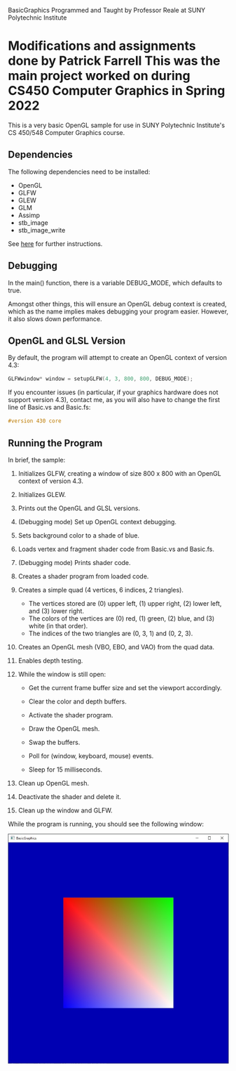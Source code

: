 BasicGraphics
Programmed and Taught by Professor Reale at SUNY Polytechnic Institute

Modifications and assignments done by Patrick Farrell
This was the main project worked on during CS450 Computer Graphics in Spring 2022
=============

This is a very basic OpenGL sample for use in SUNY Polytechnic Institute's CS 450/548 Computer Graphics course.  

## Dependencies

The following dependencies need to be installed:

- OpenGL
- GLFW
- GLEW
- GLM
- Assimp
- stb_image
- stb_image_write

See [here](https://web.cs.sunyit.edu/~realemj/guides/installGraphics.html) for further instructions.

## Debugging

In the main() function, there is a variable DEBUG_MODE, which defaults to true.

Amongst other things, this will ensure an OpenGL debug context is created, which as the name implies makes debugging your program easier.  However, it also slows down performance. 

## OpenGL and GLSL Version

By default, the program will attempt to create an OpenGL context of version 4.3:

```c++
GLFWwindow* window = setupGLFW(4, 3, 800, 800, DEBUG_MODE);
```

If you encounter issues (in particular, if your graphics hardware does not support version 4.3), contact me, as you will also have to change the first line of Basic.vs and Basic.fs:

```glsl
#version 430 core
```

## Running the Program

In brief, the sample:

1. Initializes GLFW, creating a window of size 800 x 800 with an OpenGL context of version 4.3.

2. Initializes GLEW.

3. Prints out the OpenGL and GLSL versions.

4. (Debugging mode) Set up OpenGL context debugging.

5. Sets background color to a shade of blue.

6. Loads vertex and fragment shader code from Basic.vs and Basic.fs.

7. (Debugging mode) Prints shader code.

8. Creates a shader program from loaded code.

9. Creates a simple quad (4 vertices, 6 indices, 2 triangles).  

   * The vertices stored are (0) upper left, (1) upper right, (2) lower left, and (3) lower right.
   * The colors of the vertices are (0) red, (1) green, (2) blue, and (3) white (in that order).
   * The indices of the two triangles are (0, 3, 1) and (0, 2, 3).

10. Creates an OpenGL mesh (VBO, EBO, and VAO) from the quad data.

11. Enables depth testing.

12. While the window is still open:

    * Get the current frame buffer size and set the viewport accordingly.

    * Clear the color and depth buffers.
    * Activate the shader program.
    * Draw the OpenGL mesh.
    * Swap the buffers.
    * Poll for (window, keyboard, mouse) events.
    * Sleep for 15 milliseconds.

13. Clean up OpenGL mesh.

14. Deactivate the shader and delete it.

15. Clean up the window and GLFW.



While the program is running, you should see the following window:

![Window displaying quad](Window.jpg)








